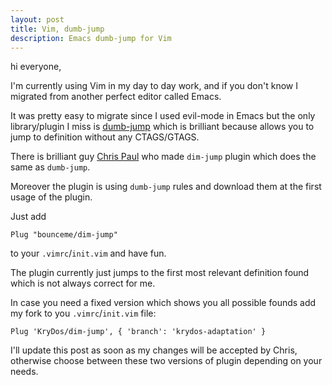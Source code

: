 ```yaml
---
layout: post
title: Vim, dumb-jump
description: Emacs dumb-jump for Vim
---
```


hi everyone,

I'm currently using Vim in my day to day work, and if you don't know I migrated from
another perfect editor called Emacs.

It was pretty easy to migrate since I used evil-mode in Emacs but the only library/plugin
I miss is [dumb-jump](https://github.com/jacktasia/dumb-jump) which is brilliant because
allows you to jump to definition without any CTAGS/GTAGS.

There is brilliant guy [Chris Paul](https://github.com/bounceme) who made `dim-jump` plugin which does the same as `dumb-jump`.

Moreover the plugin is using `dumb-jump` rules and download them at the first usage of the plugin.

Just add

```
Plug "bounceme/dim-jump"
```

to your `.vimrc`/`init.vim` and have fun.

The plugin currently just jumps to the first most relevant definition found which is not always correct for me.

In case you need a fixed version which shows you all possible founds add my fork to you `.vimrc`/`init.vim` file:


```
Plug 'KryDos/dim-jump', { 'branch': 'krydos-adaptation' }
```

I'll update this post as soon as my changes will be accepted by Chris,
otherwise choose between these two versions of plugin depending on your needs.
